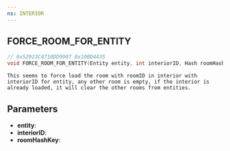 ```yaml
---
ns: INTERIOR
---
```

## FORCE_ROOM_FOR_ENTITY

```c
// 0x52923C4710DD9907 0x10BD4435
void FORCE_ROOM_FOR_ENTITY(Entity entity, int interiorID, Hash roomHashKey);
```

```
This seems to force load the room with roomID in interior with interiorID for entity, any other room is empty, if the interior is already loaded, it will clear the other rooms from entities.
```

## Parameters
* **entity**: 
* **interiorID**: 
* **roomHashKey**: 

